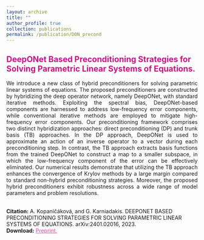 ```yaml
---
layout: archive
title: ""
author_profile: true
collection: publications
permalink: /publication/DON_precond
---
```


## <span style="color:rgb(199, 21, 133)"> DeepONet Based Preconditioning Strategies for Solving Parametric Linear Systems of Equations. </span>
<div style="text-align: justify">We introduce a new class of hybrid preconditioners for solving parametric linear systems of equations. The proposed preconditioners are constructed by hybridizing the deep operator network, namely DeepONet, with standard iterative methods. Exploiting the spectral bias, DeepONet-based components are harnessed to address low-frequency error components, while conventional iterative methods are employed to mitigate high-frequency error components. Our preconditioning framework comprises two distinct hybridization approaches: direct preconditioning (DP)
and trunk basis (TB) approaches. In the DP approach, DeepONet is used to approximate an action
of an inverse operator to a vector during each preconditioning step. In contrast, the TB approach
extracts basis functions from the trained DeepONet to construct a map to a smaller subspace, in
which the low-frequency component of the error can be effectively eliminated. Our numerical results
demonstrate that utilizing the TB approach enhances the convergence of Krylov methods by a large
margin compared to standard non-hybrid preconditioning strategies. Moreover, the proposed hybrid
preconditioners exhibit robustness across a wide range of model parameters and problem resolutions.
</div><br />


**Citation:** A. Kopaničáková, and G. Karniadakis. DEEPONET BASED PRECONDITIONING STRATEGIES FOR
SOLVING PARAMETRIC LINEAR SYSTEMS OF EQUATIONS. arXiv:2401.02016, 2023.  <br />
**Download:** <a href="https://arxiv.org/pdf/2401.02016.pdf" style="color:rgb(199, 21, 133,0.75);">Preprint.</a> <br />


